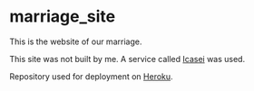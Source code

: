 # marriage_site
This is the website of our marriage.

This site was not built by me. A service called [Icasei](https://www.icasei.com.br/) was used.

Repository used for deployment on [Heroku](https://nayaraemurilo.herokuapp.com/).
